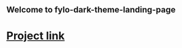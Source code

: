 ## Welcome to fylo-dark-theme-landing-page
# [Project link](https://marwenez.github.io/fylo-dark-theme-landing-page/)